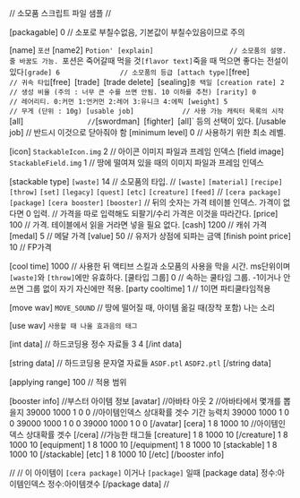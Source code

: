 ﻿// 소모품 스크립트 파일 샘플 //

[packagable] 0	// 소포로 부칠수없음, 기본값이 부칠수있음이므로 주의

[name] `포션`
[name2] `Potion'
[explain]					// 소모품의 설명. 줄 바꿈도 가능.
`포션은
죽어갈때
먹을 것`
[flavor text]
`죽을 때 먹으면 좋다는 전설이 있다`
[grade] 6				// 소모품의 등급
[attach type] `[free]`				// 귀속 타입 `[free]` `[trade]` `[trade delete]` `[sealing]` 중 택일
[creation rate] 2				// 생성 비율 (주의 : 너무 큰 수를 쓰면 안됨. 10 이하를 추천)
[rarity] 0				// 레어리티. 0:커먼 1:언커먼 2:레어 3:유니크 4:에픽
[weight] 5				// 무게 (단위 : 10g)
[usable job]			// 사용 가능 캐릭터 목록의 시작
`[all]`					// `[swordman]` `[fighter]` `[all]` 등의 선택이 있다.
[/usable job]			// 반드시 이것으로 닫아줘야 함
[minimum level] 0				// 사용하기 위한 최소 레벨.

[icon] `StackableIcon.img` 2		// 아이콘 이미지 파일과 프레임 인덱스
[field image] `StackableField.img` 1	// 땅에 떨여져 있을 때의 이미지 파일과 프레임 인덱스

[stackable type] `[waste]` 14			// 소모품의 타입.
// `[waste]` `[material]` `[recipe]` `[throw]` `[set]` `[legacy]` `[quest]` `[etc]` `[creature]` `[feed]`
// `[cera package]` `[package]` `[cera booster]` `[booster]`
					// 뒤의 숫자는 가격 테이블 인덱스. 가격이 없다면 0 입력.
					// 가격을 따로 입력해도 되팔기/수리 가격은 이것을 따라간다.
[price] 100				// 가격. 테이블에서 읽을 거라면 넣을 필요 없다.
[cash] 1200				// 캐쉬 가격
[medal] 5				// 메달 가격
[value] 50				// 유저가 상점에 되파는 금액
[finish point price] 10			// FP가격

[cool time] 1000				// 사용한 뒤 액티브 스킬과 소모품의 사용을 막을 시간. ms단위이며 `[waste]`와 `[throw]`에만 유효하다.
[쿨타입 그룹] 0				// 속하는 쿨타임 그룹. -1이거나 안쓰면 그룹 없이 자기 자신에만 적용.
[party cooltime] 1			// 1이면 파티쿨타임적용

[move wav] `MOVE_SOUND`		// 땅에 떨어질 때, 아이템 옮길 때(장착 포함) 나는 소리

[use wav] `사용할 때 나올 효과음의 태그`

[int data]				// 하드코딩용 정수 자료들
3
4
[/int data]

[string data]				// 하드코딩용 문자열 자료들
`ASDF.ptl`
`ASDF2.ptl`
[/string data]

[applying range] 100				// 적용 범위



[booster info]		//부스터 아이템 정보
[avatar]		//아바타 아웃
2			//아바타에서 몇개를 뽑을지
39000	1000	1	0	0	//아이템인덱스	상대확률	겟수	기간	능력치
39000	1000	1	0	0
39000	1000	1	0	0
39000	1000	1	0	0
[/avatar]
[cera]
1
8	1000	10			//아이템인덱스	상대확률	겟수
[/cera]
//가능한 태그들
[creature]
1
8	1000	10
[/creature]
1
8	1000	10
[equipment]
1
8	1000	10
[/equipment]
1
8	1000	10
[stackable]
1
8	1000	10
[/stackable]
[etc]
1
8	1000	10
[/etc]
[/booster info]



//
// 이 아이템이 `[cera package]` 이거나 `[package]` 일때
[package data]
정수:아이템인덱스 정수:아이템갯수
[/package data]
//
